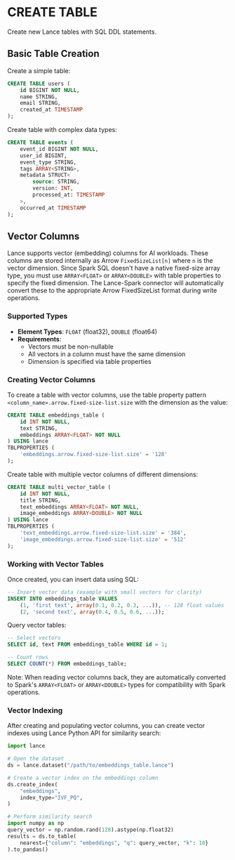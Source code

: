 # CREATE TABLE

Create new Lance tables with SQL DDL statements.

## Basic Table Creation

Create a simple table:

```sql
CREATE TABLE users (
    id BIGINT NOT NULL,
    name STRING,
    email STRING,
    created_at TIMESTAMP
);
```

Create table with complex data types:

```sql
CREATE TABLE events (
    event_id BIGINT NOT NULL,
    user_id BIGINT,
    event_type STRING,
    tags ARRAY<STRING>,
    metadata STRUCT<
        source: STRING,
        version: INT,
        processed_at: TIMESTAMP
    >,
    occurred_at TIMESTAMP
);
```

## Vector Columns

Lance supports vector (embedding) columns for AI workloads. These columns are stored internally as Arrow `FixedSizeList[n]` where `n` is the vector dimension. Since Spark SQL doesn't have a native fixed-size array type, you must use `ARRAY<FLOAT>` or `ARRAY<DOUBLE>` with table properties to specify the fixed dimension. The Lance-Spark connector will automatically convert these to the appropriate Arrow FixedSizeList format during write operations.

### Supported Types

- **Element Types**: `FLOAT` (float32), `DOUBLE` (float64)
- **Requirements**:
  - Vectors must be non-nullable
  - All vectors in a column must have the same dimension
  - Dimension is specified via table properties

### Creating Vector Columns

To create a table with vector columns, use the table property pattern `<column_name>.arrow.fixed-size-list.size` with the dimension as the value:

```sql
CREATE TABLE embeddings_table (
    id INT NOT NULL,
    text STRING,
    embeddings ARRAY<FLOAT> NOT NULL
) USING lance
TBLPROPERTIES (
    'embeddings.arrow.fixed-size-list.size' = '128'
);
```

Create table with multiple vector columns of different dimensions:

```sql
CREATE TABLE multi_vector_table (
    id INT NOT NULL,
    title STRING,
    text_embeddings ARRAY<FLOAT> NOT NULL,
    image_embeddings ARRAY<DOUBLE> NOT NULL
) USING lance
TBLPROPERTIES (
    'text_embeddings.arrow.fixed-size-list.size' = '384',
    'image_embeddings.arrow.fixed-size-list.size' = '512'
);
```

### Working with Vector Tables

Once created, you can insert data using SQL:

```sql
-- Insert vector data (example with small vectors for clarity)
INSERT INTO embeddings_table VALUES
    (1, 'first text', array(0.1, 0.2, 0.3, ...)), -- 128 float values
    (2, 'second text', array(0.4, 0.5, 0.6, ...));
```

Query vector tables:

```sql
-- Select vectors
SELECT id, text FROM embeddings_table WHERE id = 1;

-- Count rows
SELECT COUNT(*) FROM embeddings_table;
```
Note: When reading vector columns back, they are automatically converted to Spark's `ARRAY<FLOAT>` or `ARRAY<DOUBLE>` types for compatibility with Spark operations.

### Vector Indexing

After creating and populating vector columns, you can create vector indexes using Lance Python API for similarity search:

```python
import lance

# Open the dataset
ds = lance.dataset("/path/to/embeddings_table.lance")

# Create a vector index on the embeddings column
ds.create_index(
    "embeddings",
    index_type="IVF_PQ",
)

# Perform similarity search
import numpy as np
query_vector = np.random.rand(128).astype(np.float32)
results = ds.to_table(
    nearest={"column": "embeddings", "q": query_vector, "k": 10}
).to_pandas()
```